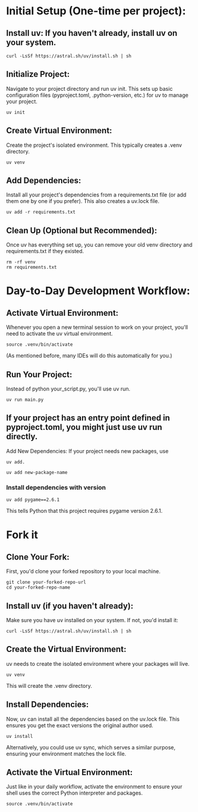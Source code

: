 # Initial Setup (One-time per project):
## Install uv: If you haven't already, install uv on your system.
```
curl -LsSf https://astral.sh/uv/install.sh | sh
```

## Initialize Project: 
Navigate to your project directory and run uv init. This sets up basic configuration files (pyproject.toml, .python-version, etc.) for uv to manage your project.
```
uv init
```

## Create Virtual Environment: 
Create the project's isolated environment. This typically creates a .venv directory.
```
uv venv
```

## Add Dependencies: 
Install all your project's dependencies from a requirements.txt file (or add them one by one if you prefer). This also creates a uv.lock file.
```
uv add -r requirements.txt
```

## Clean Up (Optional but Recommended): 
Once uv has everything set up, you can remove your old venv directory and requirements.txt if they existed.
```
rm -rf venv
rm requirements.txt
```

# Day-to-Day Development Workflow:
## Activate Virtual Environment: 
Whenever you open a new terminal session to work on your project, you'll need to activate the uv virtual environment.
```
source .venv/bin/activate
```

(As mentioned before, many IDEs will do this automatically for you.)
## Run Your Project: 
Instead of python your_script.py, you'll use uv run.
```
uv run main.py
```

## If your project has an entry point defined in pyproject.toml, you might just use uv run directly.
Add New Dependencies: If your project needs new packages, use 
```
uv add.
```
```
uv add new-package-name
```
### Install dependencies with version
```
uv add pygame==2.6.1
```
This tells Python that this project requires pygame version 2.6.1.

# Fork it
## Clone Your Fork: 
First, you'd clone your forked repository to your local machine.

```
git clone your-forked-repo-url
cd your-forked-repo-name
```

## Install uv (if you haven't already): 
Make sure you have uv installed on your system. If not, you'd install it:

```
curl -LsSf https://astral.sh/uv/install.sh | sh
```

## Create the Virtual Environment: 
uv needs to create the isolated environment where your packages will live.

```
uv venv
```

This will create the .venv directory.

## Install Dependencies: 
Now, uv can install all the dependencies based on the uv.lock file. This ensures you get the exact versions the original author used.

```
uv install
```

Alternatively, you could use uv sync, which serves a similar purpose, ensuring your environment matches the lock file.

## Activate the Virtual Environment: 
Just like in your daily workflow, activate the environment to ensure your shell uses the correct Python interpreter and packages.

```
source .venv/bin/activate
```
